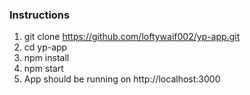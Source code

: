 ### Instructions
1. git clone https://github.com/loftywaif002/yp-app.git
2. cd yp-app
3. npm install
4. npm start
5. App should be running on http://localhost:3000
